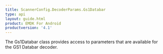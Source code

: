 ```yaml
---
title: ScannerConfig.DecoderParams.Gs1Databar
type: api
layout: guide.html
product: EMDK For Android
productversion: '4.1'
---
```



The Gs1Databar class provides access to parameters that are available
 for the GS1 Databar decoder.









